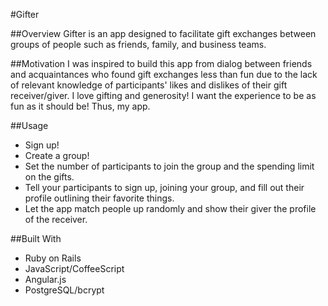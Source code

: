 #Gifter

##Overview
Gifter is an app designed to facilitate gift exchanges between groups of people such as friends, family, and business teams.

##Motivation
I was inspired to build this app from dialog between friends and acquaintances who found gift exchanges less than fun due to the lack of relevant knowledge of participants' likes and dislikes of their gift receiver/giver. I love gifting and generosity! I want the experience to be as fun as it should be! Thus, my app.

##Usage
* Sign up! 
* Create a group! 
* Set the number of participants to join the group and the spending limit on the gifts. 
* Tell your participants to sign up, joining your group, and fill out their profile outlining their favorite things.
* Let the app match people up randomly and show their giver the profile of the receiver.


##Built With
* Ruby on Rails
* JavaScript/CoffeeScript
* Angular.js
* PostgreSQL/bcrypt
